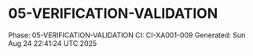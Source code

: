 # 05-VERIFICATION-VALIDATION
Phase: 05-VERIFICATION-VALIDATION
CI: CI-XA001-009
Generated: Sun Aug 24 22:41:24 UTC 2025
